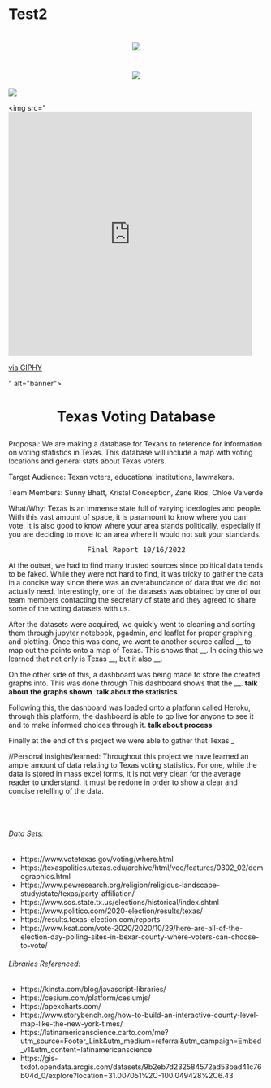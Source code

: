 # Test2
<h1 align="center">
 <img src="https://imgur.com/gallery/qJVEWkg" />
</h1>

<h1 align="center">
 <img src="https://giphy.com/gifs/IntoAction-fveKCnZRN7aOrtWNfj" </img>
</h1>

<p align="center">

</p>

![](https://i.imgur.com/qJVEWkg.gif)


<img src="<iframe src="https://giphy.com/embed/fveKCnZRN7aOrtWNfj" width="480" height="480" frameBorder="0" class="giphy-embed" allowFullScreen> </iframe>
<p><a href="https://giphy.com/gifs/IntoAction-fveKCnZRN7aOrtWNfj">via GIPHY</a></p>" alt="banner"></img>



<h1> <p align="center">  Texas Voting Database  </p> </h1>

Proposal: We are making a database for Texans to reference for information on voting statistics in Texas. This database will include a map with voting locations and general stats about Texas voters. 

Target Audience: Texan voters, educational institutions, lawmakers.

Team Members: Sunny Bhatt, Kristal Conception, Zane Rios, Chloe Valverde

What/Why: Texas is an immense state full of varying ideologies and people. With this vast amount of space, it is paramount to know where you can vote. It is also good to know where your area stands politically, especially if you are deciding to move to an area where it would not suit your standards. 
  
 <pre align="center"> Final Report 10/16/2022 </pre>

At the outset, we had to find many trusted sources since political data tends to be faked. While they were not hard to find, it was tricky to gather the data in a concise way since there was an overabundance of data that we did not actually need. Interestingly, one of the datasets was obtained by one of our team members contacting the secretary of state and they agreed to share some of the voting datasets with us. 

After the datasets were acquired, we quickly went to cleaning and sorting them through jupyter notebook, pgadmin, and leaflet for proper graphing and plotting. Once this was done, we went to another source called __ to map out the points onto a map of Texas.  This shows that __. In doing this we learned that not only is Texas __, but it also __. 

On the other side of this, a dashboard was being made to store the created graphs into. 
This was done through This dashboard shows that the __. **talk about the graphs shown**. **talk about the statistics**.

Following this, the dashboard was loaded onto a platform called Heroku, through this platform, the dashboard is able to go live for anyone to see it and to make informed choices through it. **talk about process**

Finally at the end of this project we were able to gather that Texas _

//Personal insights/learned: Throughout this project we have learned an ample amount of data relating to Texas voting statistics. For one, while the data is stored in mass excel forms, it is not very clean for the average reader to understand. It must be redone in order to show a clear and concise retelling of the data.

  
<br></br>


<h6>Data Sets:</h6>
<ul>
 <li>https://www.votetexas.gov/voting/where.html</li>
<li>https://texaspolitics.utexas.edu/archive/html/vce/features/0302_02/demographics.html</li>
<li>https://www.pewresearch.org/religion/religious-landscape-study/state/texas/party-affiliation/</li>
<li>https://www.sos.state.tx.us/elections/historical/index.shtml</li>
<li>https://www.politico.com/2020-election/results/texas/</li>
<li>https://results.texas-election.com/reports</li>
<li>https://www.ksat.com/vote-2020/2020/10/29/here-are-all-of-the-election-day-polling-sites-in-bexar-county-where-voters-can-choose-to-vote/</li>
</ul>


<h6>Libraries Referenced:</h6>
<ul>
<li>https://kinsta.com/blog/javascript-libraries/</li>
<li>https://cesium.com/platform/cesiumjs/</li>
<li>https://apexcharts.com/</li>
<li>https://www.storybench.org/how-to-build-an-interactive-county-level-map-like-the-new-york-times/</li>
<li>https://latinamericanscience.carto.com/me?utm_source=Footer_Link&utm_medium=referral&utm_campaign=Embed_v1&utm_content=latinamericanscience</li>
<li>https://gis-txdot.opendata.arcgis.com/datasets/9b2eb7d232584572ad53bad41c76b04d_0/explore?location=31.007051%2C-100.049428%2C6.43</li>
</ul>


   
    




   
    


